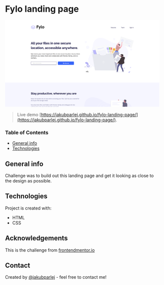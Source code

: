 # Fylo landing page

![Design preview](./preview.png)

> Live demo [https://jakubparlej.github.io/fylo-landing-page/](https://jakubparlej.github.io/fylo-landing-page/).

### Table of Contents

- [General info](#general-info)
- [Technologies](#technologies)

## General info

Challenge was to build out this landing page and get it looking as close to the design as possible.

## Technologies

Project is created with:

- HTML
- CSS

## Acknowledgements

This is the challenge from [frontendmentor.io](https://www.frontendmentor.io/solutions/fylo-landing-page-XdYPcVjx6)

## Contact

Created by [@jakubparlej](https://jprojects.pl) - feel free to contact me!
